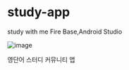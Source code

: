 # study-app
study with me 
Fire Base,Android Studio

![image](https://github.com/player283/study-app/assets/109062002/7a044fba-eb7d-4ddd-bfed-f6c6e3ba181b)

영단어 스터디 커뮤니티 앱
